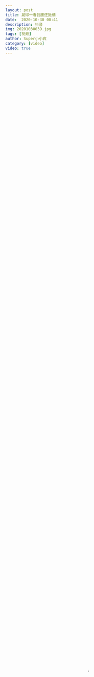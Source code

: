 ```yaml
---
layout: post
title: 晃得一看我腰还挺细
date:  2020-10-30 00:41
description: 抖音
img: 20201030039.jpg
tags: [视频]
author: Super小小宾
category: [video]
video: true
---
```

<video controls loop preload="auto" poster="/assets/img/20201030039.jpg" width="100%" height="100%" src="https://oss.xnan.top/oneindex/%E5%B8%85%E5%93%A5%E8%A7%86%E9%A2%91/%E6%99%83%E5%BE%97%E4%B8%80%E7%9C%8B%E6%88%91%E8%85%B0%E8%BF%98%E6%8C%BA%E7%BB%86.mp4"></video>
     
